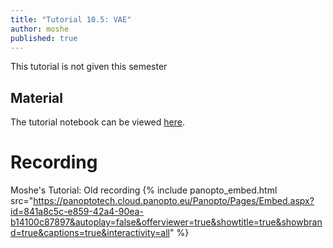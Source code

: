 ```yaml
---
title: "Tutorial 10.5: VAE"
author: moshe
published: true
---
```

This tutorial is not given this semester

## Material

The tutorial notebook can be viewed [here](https://nbviewer.org/github/vistalab-technion/cs236781-tutorials/blob/master/t11-%20VAE/tutorial11-VAE.ipynb).

# Recording

Moshe's Tutorial: Old recording 
{% include panopto_embed.html src="https://panoptotech.cloud.panopto.eu/Panopto/Pages/Embed.aspx?id=841a8c5c-e859-42a4-90ea-b14100c87897&autoplay=false&offerviewer=true&showtitle=true&showbrand=true&captions=true&interactivity=all" %}


